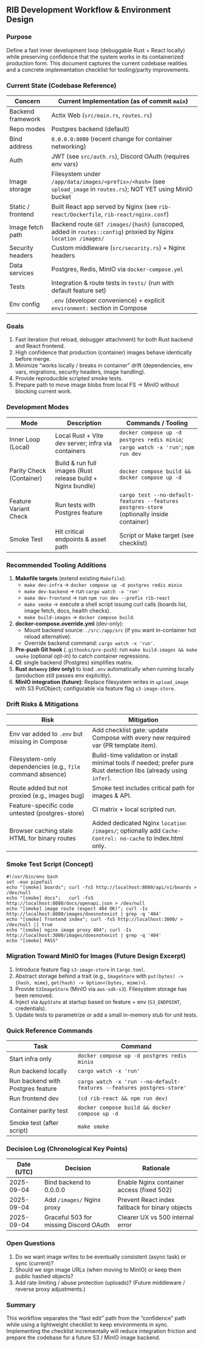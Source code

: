 ## RIB Development Workflow & Environment Design

### Purpose
Define a fast inner development loop (debuggable Rust + React locally) while preserving confidence that the system works in its containerized production form. This document captures the current codebase realities and a concrete implementation checklist for tooling/parity improvements.

### Current State (Codebase Reference)
| Concern | Current Implementation (as of commit `main`) |
|---------|----------------------------------------------|
| Backend framework | Actix Web (`src/main.rs`, `routes.rs`) |
| Repo modes | Postgres backend (default) |
| Bind address | `0.0.0.0:8080` (recent change for container networking) |
| Auth | JWT (see `src/auth.rs`), Discord OAuth (requires env vars) |
| Image storage | Filesystem under `/app/data/images/<prefix>/<hash>` (see `upload_image` in `routes.rs`); NOT YET using MinIO bucket |
| Static / frontend | Built React app served by Nginx (see `rib-react/Dockerfile`, `rib-react/nginx.conf`) |
| Image fetch path | Backend route `GET /images/{hash}` (unscoped, added in `routes::config`) proxied by Nginx `location /images/` |
| Security headers | Custom middleware (`src/security.rs`) + Nginx headers |
| Data services | Postgres, Redis, MinIO via `docker-compose.yml` |
| Tests | Integration & route tests in `tests/` (run with default feature set) |
| Env config | `.env` (developer convenience) + explicit `environment:` section in Compose |

### Goals
1. Fast iteration (hot reload, debugger attachment) for both Rust backend and React frontend.
2. High confidence that production (container) images behave identically before merge.
3. Minimize “works locally / breaks in container” drift (dependencies, env vars, migrations, security headers, image handling).
4. Provide reproducible scripted smoke tests.
5. Prepare path to move image blobs from local FS → MinIO without blocking current work.

### Development Modes
| Mode | Description | Commands / Tooling |
|------|-------------|--------------------|
| Inner Loop (Local) | Local Rust + Vite dev server; infra via containers | `docker compose up -d postgres redis minio`; `cargo watch -x 'run'`; `npm run dev` |
| Parity Check (Container) | Build & run full images (Rust release build + Nginx bundle) | `docker compose build && docker compose up -d` |
| Feature Variant Check | Run tests with Postgres feature | `cargo test --no-default-features --features postgres-store` (optionally inside container) |
| Smoke Test | Hit critical endpoints & asset path | Script or Make target (see checklist) |

### Recommended Tooling Additions
1. **Makefile targets** (extend existing `Makefile`):
   - `make dev-infra` → `docker compose up -d postgres redis minio`
   - `make dev-backend` → run `cargo watch -x 'run'`
   - `make dev-frontend` → run `npm run dev --prefix rib-react`
   - `make smoke` → execute a shell script issuing curl calls (boards list, image fetch, docs, health checks).
   - `make build-images` → `docker compose build`.
2. **docker-compose.override.yml** (dev-only):
   - Mount backend source: `./src:/app/src` (if you want in-container hot reload alternative).
   - Override backend command: `cargo watch -x 'run'`.
3. **Pre-push Git hook** (`.githooks/pre-push`): run `make build-images && make smoke` (optional opt-in) to catch container regressions.
4. **CI**: single backend (Postgres) simplifies matrix.
5. **Rust `dotenvy` (dev only)** to load `.env` automatically when running locally (production still passes env explicitly).
6. **MinIO integration (future)**: Replace filesystem writes in `upload_image` with S3 PutObject; configurable via feature flag `s3-image-store`.

### Drift Risks & Mitigations
| Risk | Mitigation |
|------|------------|
| Env var added to `.env` but missing in Compose | Add checklist gate: update Compose with every new required var (PR template item). |
| Filesystem-only dependencies (e.g., `file` command absence) | Build-time validation or install minimal tools if needed; prefer pure Rust detection libs (already using `infer`). |
| Route added but not proxied (e.g., images bug) | Smoke test includes critical path for images & API. |
| Feature-specific code untested (postgres-store) | CI matrix + local scripted run. |
| Browser caching stale HTML for binary routes | Added dedicated Nginx `location /images/`; optionally add `Cache-Control: no-cache` to index.html only. |

### Smoke Test Script (Concept)
```
#!/usr/bin/env bash
set -euo pipefail
echo "[smoke] boards"; curl -fsS http://localhost:8080/api/v1/boards > /dev/null
echo "[smoke] docs";   curl -fsS http://localhost:8080/docs/openapi.json > /dev/null
echo "[smoke] image route (expect 404 OK)"; curl -Is http://localhost:8080/images/doesnotexist | grep -q '404'
echo "[smoke] frontend index"; curl -fsS http://localhost:3000/ > /dev/null || true
echo "[smoke] nginx image proxy 404"; curl -Is http://localhost:3000/images/doesnotexist | grep -q '404'
echo "[smoke] PASS"
```

### Migration Toward MinIO for Images (Future Design Excerpt)
1. Introduce feature flag `s3-image-store` in `Cargo.toml`.
2. Abstract storage behind a trait (e.g., `ImageStore` with `put(bytes) -> {hash, mime}`, `get(hash) -> Option<(bytes, mime)>`).
3. Provide `S3ImageStore` (MinIO via `aws-sdk-s3`). Filesystem storage has been removed.
4. Inject via `AppState` at startup based on feature + env (`S3_ENDPOINT`, credentials). 
5. Update tests to parametrize or add a small in-memory stub for unit tests.

### Quick Reference Commands
| Task | Command |
|------|---------|
| Start infra only | `docker compose up -d postgres redis minio` |
| Run backend locally | `cargo watch -x 'run'` |
| Run backend with Postgres feature | `cargo watch -x 'run --no-default-features --features postgres-store'` |
| Run frontend dev | `(cd rib-react && npm run dev)` |
| Container parity test | `docker compose build && docker compose up -d` |
| Smoke test (after script) | `make smoke` |

### Decision Log (Chronological Key Points)
| Date (UTC) | Decision | Rationale |
|------------|----------|-----------|
| 2025-09-04 | Bind backend to 0.0.0.0 | Enable Nginx container access (fixed 502) |
| 2025-09-04 | Add `/images/` Nginx proxy | Prevent React index fallback for binary objects |
| 2025-09-04 | Graceful 503 for missing Discord OAuth | Clearer UX vs 500 internal error |

### Open Questions
1. Do we want image writes to be eventually consistent (async task) or sync (current)?
2. Should we sign image URLs (when moving to MinIO) or keep them public hashed objects?
3. Add rate limiting / abuse protection (uploads)? (Future middleware / reverse proxy adjustments.)

### Summary
This workflow separates the “fast edit” path from the “confidence” path while using a lightweight checklist to keep environments in sync. Implementing the checklist incrementally will reduce integration friction and prepare the codebase for a future S3 / MinIO image backend.
